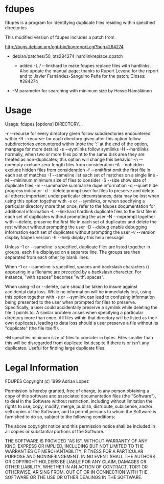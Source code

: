 fdupes
======

fdupes is a program for identifying duplicate files residing within specified directories

This modified version of fdupes includes a patch from:

http://bugs.debian.org/cgi-bin/bugreport.cgi?bug=284274

   * debian/patches/50_bts284274_hardlinkreplace.dpatch
     - added -L / --linkhard to make fdupes replace files with hardlinks. Also
       update the manual page; thanks to Rupert Levene for the report and to
       Javier Fernández-Sanguino Peña for the patch; Closes: #284274

   * -M parameter for searching with minimum size by Hesse Hämäläinen


Usage
=====

Usage: fdupes [options] DIRECTORY...

 -r --recurse           for every directory given follow subdirectories
                        encountered within
 -R --recurse:          for each directory given after this option follow
                        subdirectories encountered within (note the ':' at
                        the end of the option, manpage for more details)
 -s --symlinks          follow symlinks
 -H --hardlinks         normally, when two or more files point to the same
                        disk area they are treated as non-duplicates; this
                        option will change this behavior
 -n --noempty           exclude zero-length files from consideration
 -A --nohidden          exclude hidden files from consideration
 -f --omitfirst         omit the first file in each set of matches
 -1 --sameline          list each set of matches on a single line
 -M --minimum           minimum size of files to consider
 -S --size              show size of duplicate files
 -m --summarize         summarize dupe information
 -q --quiet             hide progress indicator
 -d --delete            prompt user for files to preserve and delete all
                        others; important: under particular circumstances,
                        data may be lost when using this option together
                        with -s or --symlinks, or when specifying a
                        particular directory more than once; refer to the
                        fdupes documentation for additional information
 -L --linkhard          hardlink duplicate files to the first file in
                        each set of duplicates without prompting the user
 -N --noprompt          together with --delete, preserve the first file in
                        each set of duplicates and delete the rest without
                        without prompting the user
 -D --debug             enable debugging information
                        each set of duplicates without prompting the user
 -v --version           display fdupes version
 -h --help              display this help message

Unless -1 or --sameline is specified, duplicate files are listed 
together in groups, each file displayed on a separate line. The
groups are then separated from each other by blank lines.

When -1 or --sameline is specified, spaces and backslash characters (\) 
appearing in a filename are preceded by a backslash character. For
instance, "with spaces" becomes "with\ spaces".

When using -d or --delete, care should be taken to insure against
accidental data loss. While no information will be immediately
lost, using this option together with -s or --symlink can lead 
to confusing information being presented to the user when prompted
for files to preserve. Specifically, a user could accidentally
preserve a symlink while deleting the file it points to. A similar
problem arises when specifying a particular directory more than 
once. All files within that directory will be listed as their own
duplicates, leading to data loss should a user preserve a file 
without its "duplicate" (the file itself!).

-M specifies minimum size of files to consider in bytes. Files smaller
than this will be disregarded from duplicate list despite if there is
or isn't any duplicates. Useful for finding large duplicate files.

Legal Information
=================

FDUPES Copyright (c) 1999 Adrian Lopez

Permission is hereby granted, free of charge, to any person
obtaining a copy of this software and associated documentation files
(the "Software"), to deal in the Software without restriction,
including without limitation the rights to use, copy, modify, merge,
publish, distribute, sublicense, and/or sell copies of the Software,
and to permit persons to whom the Software is furnished to do so,
subject to the following conditions:

The above copyright notice and this permission notice shall be
included in all copies or substantial portions of the Software.

THE SOFTWARE IS PROVIDED "AS IS", WITHOUT WARRANTY OF ANY KIND, EXPRESS 
OR IMPLIED, INCLUDING BUT NOT LIMITED TO THE WARRANTIES OF 
MERCHANTABILITY, FITNESS FOR A PARTICULAR PURPOSE AND NONINFRINGEMENT. 
IN NO EVENT SHALL THE AUTHORS OR COPYRIGHT HOLDERS BE LIABLE FOR ANY 
CLAIM, DAMAGES OR OTHER LIABILITY, WHETHER IN AN ACTION OF CONTRACT, 
TORT OR OTHERWISE, ARISING FROM, OUT OF OR IN CONNECTION WITH THE 
SOFTWARE OR THE USE OR OTHER DEALINGS IN THE SOFTWARE.
